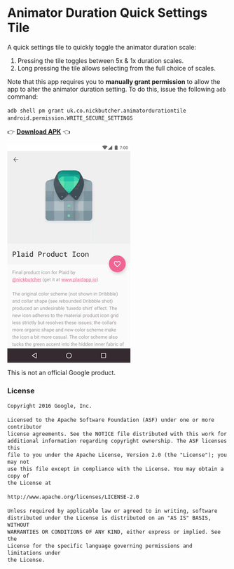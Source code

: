 # Animator Duration Quick Settings Tile

A quick settings tile to quickly toggle the animator duration scale:

1. Pressing the tile toggles between 5x & 1x duration scales.
2. Long pressing the tile allows selecting from the full choice of scales.

Note that this app requires you to **manually grant permission** to allow the app to alter the animator duration setting. To do this, issue the following `adb` command:

`adb shell pm grant uk.co.nickbutcher.animatordurationtile android.permission.WRITE_SECURE_SETTINGS`

👉 **[Download APK](https://github.com/nickbutcher/AnimatorDurationTile/releases)** 👈

<img src="screenshots/duration_scale_toggle_demo.gif" align="middle">


This is not an official Google product.


### License


```
Copyright 2016 Google, Inc.

Licensed to the Apache Software Foundation (ASF) under one or more contributor
license agreements. See the NOTICE file distributed with this work for
additional information regarding copyright ownership. The ASF licenses this
file to you under the Apache License, Version 2.0 (the "License"); you may not
use this file except in compliance with the License. You may obtain a copy of
the License at

http://www.apache.org/licenses/LICENSE-2.0

Unless required by applicable law or agreed to in writing, software
distributed under the License is distributed on an "AS IS" BASIS, WITHOUT
WARRANTIES OR CONDITIONS OF ANY KIND, either express or implied. See the
License for the specific language governing permissions and limitations under
the License.
```
